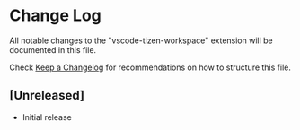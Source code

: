 # Change Log

All notable changes to the "vscode-tizen-workspace" extension will be documented in this file.

Check [Keep a Changelog](http://keepachangelog.com/) for recommendations on how to structure this file.

## [Unreleased]

- Initial release